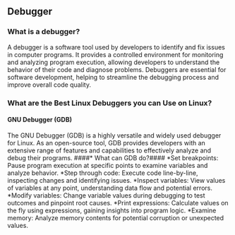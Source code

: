 ## Debugger ##
### What is a debugger? ###
  A debugger is a software tool used by developers to identify and fix issues in computer programs. It provides a controlled environment for monitoring and analyzing program execution, allowing developers to understand the behavior of their code and diagnose problems.
  Debuggers are essential for software development, helping to streamline the debugging process and improve overall code quality.
### What are the Best Linux Debuggers you can Use on Linux? ###
#### GNU Debugger (GDB) ####
The GNU Debugger (GDB) is a highly versatile and widely used debugger for Linux. As an open-source tool, GDB provides developers with an extensive range of features and capabilities to effectively analyze and debug their programs.
####* What can GDB do?####
    *Set breakpoints: Pause program execution at specific points to examine variables and analyze behavior.
    *Step through code: Execute code line-by-line, inspecting changes and identifying issues.
    *Inspect variables: View values of variables at any point, understanding data flow and potential errors.
    *Modify variables: Change variable values during debugging to test outcomes and pinpoint root causes.
    *Print expressions: Calculate values on the fly using expressions, gaining insights into program logic.
    *Examine memory: Analyze memory contents for potential corruption or unexpected values.

